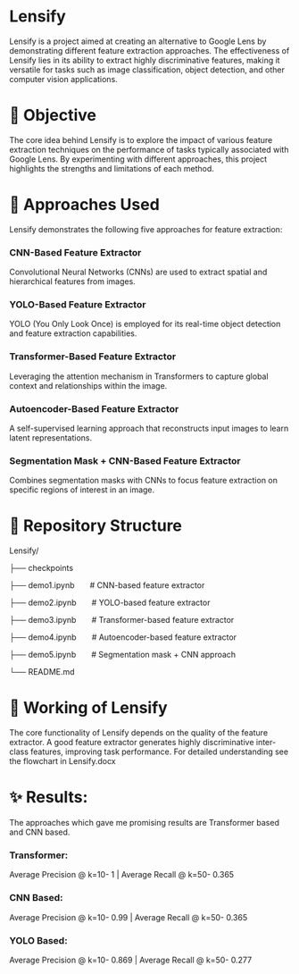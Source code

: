 # Lensify

Lensify is a project aimed at creating an alternative to Google Lens by demonstrating different feature extraction approaches. The effectiveness of Lensify lies in its ability to extract highly discriminative features, making it versatile for tasks such as image classification, object detection, and other computer vision applications.

# 🎯 Objective
The core idea behind Lensify is to explore the impact of various feature extraction techniques on the performance of tasks typically associated with Google Lens. By experimenting with different approaches, this project highlights the strengths and limitations of each method.

# 🔧 Approaches Used
Lensify demonstrates the following five approaches for feature extraction:

### CNN-Based Feature Extractor

Convolutional Neural Networks (CNNs) are used to extract spatial and hierarchical features from images.

### YOLO-Based Feature Extractor

YOLO (You Only Look Once) is employed for its real-time object detection and feature extraction capabilities.

### Transformer-Based Feature Extractor

Leveraging the attention mechanism in Transformers to capture global context and relationships within the image.

### Autoencoder-Based Feature Extractor

A self-supervised learning approach that reconstructs input images to learn latent representations.

### Segmentation Mask + CNN-Based Feature Extractor

Combines segmentation masks with CNNs to focus feature extraction on specific regions of interest in an image.

# 📂 Repository Structure

Lensify/

├── checkpoints

├── demo1.ipynb     &nbsp; &nbsp; &nbsp;  # CNN-based feature extractor

├── demo2.ipynb     &nbsp; &nbsp; &nbsp;        # YOLO-based feature extractor

├── demo3.ipynb    &nbsp; &nbsp; &nbsp;           # Transformer-based feature extractor

├── demo4.ipynb          &nbsp; &nbsp; &nbsp;     # Autoencoder-based feature extractor

├── demo5.ipynb            &nbsp; &nbsp; &nbsp;   # Segmentation mask + CNN approach


└── README.md                 


# 🧠 Working of Lensify
The core functionality of Lensify depends on the quality of the feature extractor. A good feature extractor generates highly discriminative inter-class features, improving task performance. For detailed understanding see the flowchart in Lensify.docx


# ✨ Results:
The approaches which gave me promising results are Transformer based and CNN based.

### Transformer:
Average Precision @ k=10- 1     |   Average Recall @ k=50- 0.365

### CNN Based:
Average Precision @ k=10- 0.99  |   Average Recall @ k=50- 0.365

### YOLO Based:
Average Precision @ k=10- 0.869 |   Average Recall @ k=50- 0.277
